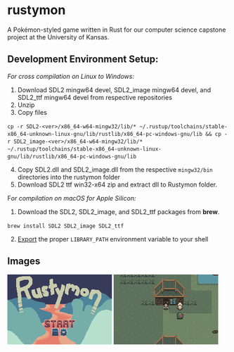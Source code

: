 # rustymon
A Pokémon-styled game written in Rust for our computer science capstone project at the University of Kansas.

## Development Environment Setup:

*For cross compilation on Linux to Windows:*
1. Download SDL2 mingw64 devel, SDL2_image mingw64 devel, and SDL2_ttf mingw64 devel from respective repositories
2. Unzip
3. Copy files

`cp -r SDL2-<ver>/x86_64-w64-mingw32/lib/* ~/.rustup/toolchains/stable-x86_64-unknown-linux-gnu/lib/rustlib/x86_64-pc-windows-gnu/lib && cp -r SDL2_image-<ver>/x86_64-w64-mingw32/lib/* ~/.rustup/toolchains/stable-x86_64-unknown-linux-gnu/lib/rustlib/x86_64-pc-windows-gnu/lib`

4. Copy SDL2.dll and SDL2_image.dll from the respective `mingw32/bin` directories into the rustymon folder
5. Download SDL2 ttf win32-x64 zip and extract dll to Rustymon folder.


F*or compilation on macOS for Apple Silicon:*

1. Download the SDL2, SDL2_image, and SDL2_ttf packages from **brew**.

`brew install SDL2 SDL2_image SDL2_ttf`

2. [Export](https://github.com/PistonDevelopers/rust-empty/issues/175#issuecomment-927172098) the proper `LIBRARY_PATH` environment variable to your shell

## Images

![mainmenu](main_menu.png)
![overworld_tiles](standing.png)